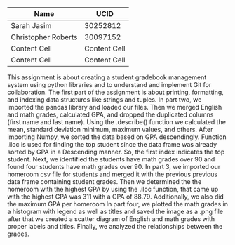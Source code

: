 
 | Name  | UCID |
| ------------- | ------------- |
| Sarah Jasim  | 30252812  |
| Christopher Roberts  | 30097152  |
| Content Cell  | Content Cell  |
| Content Cell  | Content Cell  |
 
This assignment is about creating a student gradebook management system using python libraries and to understand and implement Git for collaboration.
The first part of the assignment is about printing, formatting, and indexing data structures like strings and tuples. In part two, we imported the pandas library and loaded our files. Then we merged English and math grades, calculated GPA, and dropped the duplicated columns (first name and last name). Using the .describe() function we calculated the mean, standard deviation minimum, maximum values, and others. After importing Numpy, we sorted the data based on GPA descendingly. Function .iloc is used for finding the top student since the data frame was already sorted by GPA in a Descending manner. So, the first index indicates the top student. Next, we identified the students have math grades over 90 and found four students have math grades over 90.
In part 3, we imported our homeroom csv file for students and merged it with the previous previous data frame containing student grades. Then we determined the the homeroom with the highest GPA by using the .iloc function, that came up with the highest GPA was 311 with a GPA of 88.79. Additionally, we also did the maximum GPA per homeroom
In part four,  we plotted  the math grades in a histogram with legend as well as titles and saved the image as a .png file  after that we created a scatter diagram of English and math grades with proper labels and titles. Finally, we analyzed the relationships between the grades.
